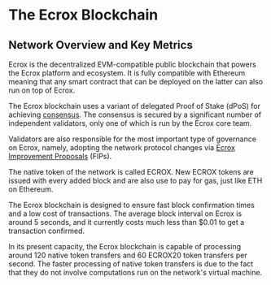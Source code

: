 # The Ecrox Blockchain

## Network Overview and Key Metrics

Ecrox is the decentralized EVM-compatible public blockchain that powers the Ecrox platform and ecosystem. It is fully compatible with Ethereum meaning that any smart contract that can be deployed on the latter can also run on top of Ecrox.

The Ecrox blockchain uses a variant of delegated Proof of Stake (dPoS) for achieving [consensus](https://docs.ecroxscan.com/general/fuse-network-blockchain/fuse-consensus). The consensus is secured by a significant number of independent validators, only one of which is run by the Ecrox core team.

Validators are also responsible for the most important type of governance on Ecrox, namely, adopting the network protocol changes via [Ecrox Improvement Proposals](https://docs.ecroxscan.com/general/fips) (FIPs). 

The native token of the network is called ECROX. New ECROX tokens are issued with every added block and are also use to pay for gas, just like ETH on Ethereum. 

The Ecrox blockchain is designed to ensure fast block confirmation times and a low cost of transactions. The average block interval on Ecrox is around 5 seconds, and it currently costs much less than $0.01 to get a transaction confirmed.

In its present capacity, the Ecrox blockchain is capable of processing around 120 native token transfers and 60 ECROX20 token transfers per second. The faster processing of native token transfers is due to the fact that they do not involve computations run on the network's virtual machine. 

